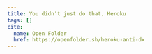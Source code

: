 ```yaml
---
title: You didn’t just do that, Heroku
tags: []
cite:
  name: Open Folder
  href: https://openfolder.sh/heroku-anti-dx
---
```

